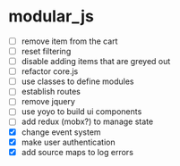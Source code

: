 # modular_js

+ [ ] remove item from the cart
+ [ ] reset filtering
+ [ ] disable adding items that are greyed out
+ [ ] refactor core.js
+ [ ] use classes to define modules
+ [ ] establish routes
+ [ ] remove jquery
+ [ ] use yoyo to build ui components
+ [ ] add redux (mobx?) to manage state
+ [x] change event system
+ [x] make user authentication
+ [x] add source maps to log errors